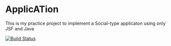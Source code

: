 # ApplicATion


This is my practice project to implement a Social-type applicaton using only JSF and Java 

[![Build Status](https://travis-ci.org/HarshVardhanKumar/ApplicATionSocial.svg?branch=master)](https://travis-ci.org/HarshVardhanKumar/ApplicATionSocial)
